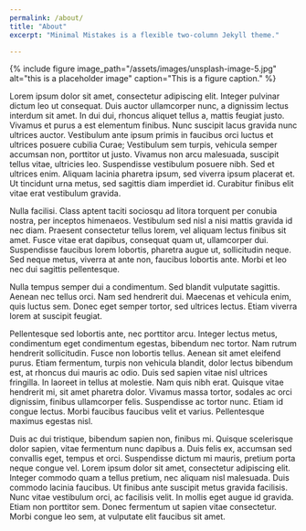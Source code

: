 ```yaml
---
permalink: /about/
title: "About"
excerpt: "Minimal Mistakes is a flexible two-column Jekyll theme."

---
```


{% include figure image_path="/assets/images/unsplash-image-5.jpg" alt="this is a placeholder image" caption="This is a figure caption." %}

Lorem ipsum dolor sit amet, consectetur adipiscing elit. Integer pulvinar dictum leo ut consequat. Duis auctor ullamcorper nunc, a dignissim lectus interdum sit amet. In dui dui, rhoncus aliquet tellus a, mattis feugiat justo. Vivamus et purus a est elementum finibus. Nunc suscipit lacus gravida nunc ultrices auctor. Vestibulum ante ipsum primis in faucibus orci luctus et ultrices posuere cubilia Curae; Vestibulum sem turpis, vehicula semper accumsan non, porttitor ut justo. Vivamus non arcu malesuada, suscipit tellus vitae, ultricies leo. Suspendisse vestibulum posuere nibh. Sed et ultrices enim. Aliquam lacinia pharetra ipsum, sed viverra ipsum placerat et. Ut tincidunt urna metus, sed sagittis diam imperdiet id. Curabitur finibus elit vitae erat vestibulum gravida.

Nulla facilisi. Class aptent taciti sociosqu ad litora torquent per conubia nostra, per inceptos himenaeos. Vestibulum sed nisl a nisi mattis gravida id nec diam. Praesent consectetur tellus lorem, vel aliquam lectus finibus sit amet. Fusce vitae erat dapibus, consequat quam ut, ullamcorper dui. Suspendisse faucibus lorem lobortis, pharetra augue ut, sollicitudin neque. Sed neque metus, viverra at ante non, faucibus lobortis ante. Morbi et leo nec dui sagittis pellentesque.

Nulla tempus semper dui a condimentum. Sed blandit vulputate sagittis. Aenean nec tellus orci. Nam sed hendrerit dui. Maecenas et vehicula enim, quis luctus sem. Donec eget semper tortor, sed ultrices lectus. Etiam viverra lorem at suscipit feugiat.

Pellentesque sed lobortis ante, nec porttitor arcu. Integer lectus metus, condimentum eget condimentum egestas, bibendum nec tortor. Nam rutrum hendrerit sollicitudin. Fusce non lobortis tellus. Aenean sit amet eleifend purus. Etiam fermentum, turpis non vehicula blandit, dolor lectus bibendum est, at rhoncus dui mauris ac odio. Duis sed sapien vitae nisl ultrices fringilla. In laoreet in tellus at molestie. Nam quis nibh erat. Quisque vitae hendrerit mi, sit amet pharetra dolor. Vivamus massa tortor, sodales ac orci dignissim, finibus ullamcorper felis. Suspendisse ac tortor nunc. Etiam id congue lectus. Morbi faucibus faucibus velit et varius. Pellentesque maximus egestas nisl.

Duis ac dui tristique, bibendum sapien non, finibus mi. Quisque scelerisque dolor sapien, vitae fermentum nunc dapibus a. Duis felis ex, accumsan sed convallis eget, tempus et orci. Suspendisse dictum mi mauris, pretium porta neque congue vel. Lorem ipsum dolor sit amet, consectetur adipiscing elit. Integer commodo quam a tellus pretium, nec aliquam nisl malesuada. Duis commodo lacinia faucibus. Ut finibus ante suscipit metus gravida facilisis. Nunc vitae vestibulum orci, ac facilisis velit. In mollis eget augue id gravida. Etiam non porttitor sem. Donec fermentum ut sapien vitae consectetur. Morbi congue leo sem, at vulputate elit faucibus sit amet.